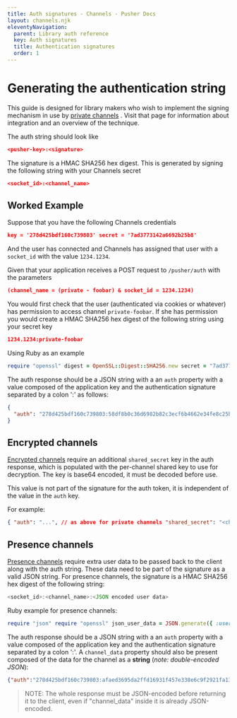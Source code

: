 ```yaml
---
title: Auth signatures - Channels - Pusher Docs
layout: channels.njk
eleventyNavigation:
  parent: Library auth reference
  key: Auth signatures
  title: Authentication signatures
  order: 1
---
```


# Generating the authentication string

This guide is designed for library makers who wish to implement the signing mechanism in use by [private channels](/docs/channels/using_channels/private-channels) . Visit that page for information about integration and an overview of the technique.

The auth string should look like

```json
<pusher-key>:<signature>
```

The signature is a HMAC SHA256 hex digest. This is generated by signing the following string with your Channels secret

```json
<socket_id>:<channel_name>
```

## Worked Example

Suppose that you have the following Channels credentials

```json
key = '278d425bdf160c739803' secret = '7ad3773142a6692b25b8'
```

And the user has connected and Channels has assigned that user with a `socket_id` with the value `1234.1234`.

Given that your application receives a POST request to `/pusher/auth` with the parameters

```json
(channel_name = (private - foobar) & socket_id = 1234.1234)
```

You would first check that the user (authenticated via cookies or whatever) has permission to access channel `private-foobar`. If she has permission you would create a HMAC SHA256 hex digest of the following string using your secret key

```json
1234.1234:private-foobar
```

Using Ruby as an example

```rb
require "openssl" digest = OpenSSL::Digest::SHA256.new secret = "7ad3773142a6692b25b8" string_to_sign = "1234.1234:private-foobar" puts signature = OpenSSL::HMAC.hexdigest(digest, secret, string_to_sign) # => 58df8b0c36d6982b82c3ecf6b4662e34fe8c25bba48f5369f135bf843651c3a4
```

The auth response should be a JSON string with a an `auth` property with a value composed of the application key and the authentication signature separated by a colon ':' as follows:

```json
{
  "auth": "278d425bdf160c739803:58df8b0c36d6982b82c3ecf6b4662e34fe8c25bba48f5369f135bf843651c3a4"
}
```

## Encrypted channels

[Encrypted channels](/docs/channels/using_channels/encrypted-channels) require an additional `shared_secret` key in the auth response, which is populated with the per-channel shared key to use for decryption. The key is base64 encoded, it must be decoded before use.

This value is not part of the signature for the auth token, it is independent of the value in the `auth` key.

For example:

```json
{ "auth": "...", // as above for private channels "shared_secret": "<channel secret derived from master secret>" }
```

## Presence channels

[Presence channels](/docs/channels/using_channels/presence-channels) require extra user data to be passed back to the client along with the auth string. These data need to be part of the signature as a valid JSON string. For presence channels, the signature is a HMAC SHA256 hex digest of the following string:

```js
<socket_id>:<channel_name>:<JSON encoded user data>
```

Ruby example for presence channels:

```rb
require "json" require "openssl" json_user_data = JSON.generate({ :user_id => 10, :user_info => {:name => "Mr. Channels"} }) # NB: written as double-escaped JSON! # => "{\\"user_id\\":10,\\"user_info\\":{\\"name\\":\\"Mr. Channels\\"}}" digest = OpenSSL::Digest::SHA256.new secret = "7ad3773142a6692b25b8" string_to_sign = "1234.1234:presence-foobar:#{json_user_data}" puts signature = OpenSSL::HMAC.hexdigest(digest, secret, string_to_sign) # => afaed3695da2ffd16931f457e338e6c9f2921fa133ce7dac49f529792be6304c
```

The auth response should be a JSON string with a an `auth` property with a value composed of the application key and the authentication signature separated by a colon ':'. A `channel_data` property should also be present composed of the data for the channel as a **string** (_note: double-encoded JSON_):

```json
{"auth":"278d425bdf160c739803:afaed3695da2ffd16931f457e338e6c9f2921fa133ce7dac49f529792be6304c","channel_data":"{\\"user_id\\":10,\\"user_info\\":{\\"name\\":\\"Mr. Channels\\"}}"}
```

> NOTE: The whole response must be JSON-encoded before returning it to the client, even if "channel_data" inside it is already JSON-encoded.
